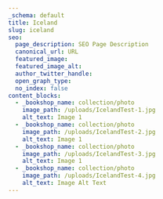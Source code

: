 ```yaml
---
_schema: default
title: Iceland
slug: iceland
seo:
  page_description: SEO Page Description
  canonical_url: URL
  featured_image:
  featured_image_alt:
  author_twitter_handle:
  open_graph_type:
  no_index: false
content_blocks:
  - _bookshop_name: collection/photo
    image_path: /uploads/IcelandTest-1.jpg
    alt_text: Image 1
  - _bookshop_name: collection/photo
    image_path: /uploads/IcelandTest-2.jpg
    alt_text: Image 1
  - _bookshop_name: collection/photo
    image_path: /uploads/IcelandTest-3.jpg
    alt_text: Image 1
  - _bookshop_name: collection/photo
    image_path: /uploads/IcelandTest-4.jpg
    alt_text: Image Alt Text
---
```

